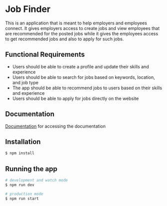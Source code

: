 <p align='center'><h1> Job Finder </h1></p>

<p>This is an application that is meant to help employers and employees connect. It gives employers access to create jobs and view employees that are recommended for the posted jobs while it gives the employees access to get recommended jobs and also to apply for such jobs.</p>

<h2> Functional Requirements </h2>

- Users should be able to create a profile and update their skills and experience
- Users should be able to search for jobs based on keywords, location, and job type
- The app should be able to recommend jobs to users based on their skills and experience
- Users should be able to apply for jobs directly on the website

<h2>Documentation</h2>

[Documentation](https://documenter.getpostman.com/view/22690167/2s8YzUvfmD) for accessing the documentation

<h2>Installation</h2>

```bash
$ npm install
```

<h2>Running the app</h2>

```bash
# development and watch mode
$ npm run dev

# production mode
$ npm run start
```

